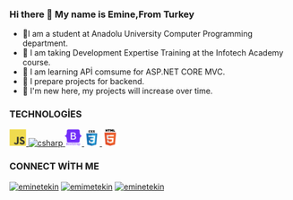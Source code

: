 ### Hi there 👋 My name is Emine,From Turkey


- 🔭I am a student at Anadolu University Computer Programming department.
- 🌱 I am taking Development Expertise Training at the Infotech Academy course.
- 🌱 I am learning APİ comsume for ASP.NET CORE MVC.
- 🌱 I prepare projects for backend.
- 🤔 I'm new here, my projects will increase over time.

### TECHNOLOGİES
<p align="left"> 
<a href="https://developer.mozilla.org/en-US/docs/Web/JavaScript" target="_blank" rel=”noopener”> <img src="https://raw.githubusercontent.com/devicons/devicon/master/icons/javascript/javascript-original.svg" alt="javascript" width="30" height="30"/> </a> 
 <a href="https://docs.microsoft.com/en-us/dotnet/csharp/" target="_blank" rel=”noopener”> <img src="https://seeklogo.com/images/C/c-sharp-c-logo-02F17714BA-seeklogo.com.png" alt="csharp" width="27" height="30"/> </a>
<a href="https://getbootstrap.com" target="_blank" rel=”noopener”> <img src="https://raw.githubusercontent.com/devicons/devicon/master/icons/bootstrap/bootstrap-plain-wordmark.svg" alt="bootstrap" width="30" height="30"/> </a>
<a href="https://www.w3schools.com/css/" target="_blank" rel=”noopener”> <img src="https://raw.githubusercontent.com/devicons/devicon/master/icons/css3/css3-original-wordmark.svg" alt="css3" width="28" height="28"/> </a> 
<a href="https://www.w3.org/html/" target="_blank" rel=”noopener”> <img src="https://raw.githubusercontent.com/devicons/devicon/master/icons/html5/html5-original-wordmark.svg" alt="html5" width="30" height="30"/> </a> 




### CONNECT WİTH ME

</div>

<p align="left">
<a href="https://www.linkedin.com/in/emine-tekin97/" target="blank" rel=”noopener”><img align="center" src="https://upload.wikimedia.org/wikipedia/commons/thumb/c/ca/LinkedIn_logo_initials.png/640px-LinkedIn_logo_initials.png" alt="eminetekin" height="30" width="30" /></a>
<a href="https://instagram.com/eminetekin_97" target="blank" rel=”noopener”><img align="center" src="https://upload.wikimedia.org/wikipedia/commons/thumb/e/e7/Instagram_logo_2016.svg/1200px-Instagram_logo_2016.svg.png" alt="emimetekin" height="30" width="30" /></a>
<a href="eminetkn.97@gmail.com"  target="_blank"><img align="center" src="https://static-00.iconduck.com/assets.00/gmail-icon-1024x1024-09wrt8am.png" alt="eminetekin" height="30" width="30"></a
</p>
